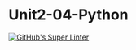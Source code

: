 # Unit2-04-Python
[![GitHub's Super Linter](README.md/../../../workflows/Mr%20Coxall's%20Super%20Linter/badge.svg)](README.md/../../../actions)
